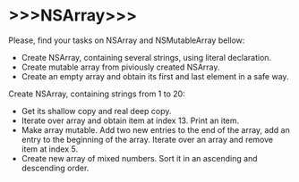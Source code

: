 # >>>NSArray>>>

Please, find your tasks on NSArray and NSMutableArray bellow:
- Create NSArray, containing several strings, using literal declaration.
- Create mutable array from piviously created NSArray.
- Create an empty array and obtain its first and last element in a safe way.

Create NSArray, containing strings from 1 to 20:
- Get its shallow copy and real deep copy.
- Iterate over array and obtain item at index 13. Print an item.
- Make array mutable. Add two new entries to the end of the array, add an entry to the beginning of the array. Iterate over an array and remove item at index 5.
- Create new array of mixed numbers. Sort it in an ascending and descending order.
